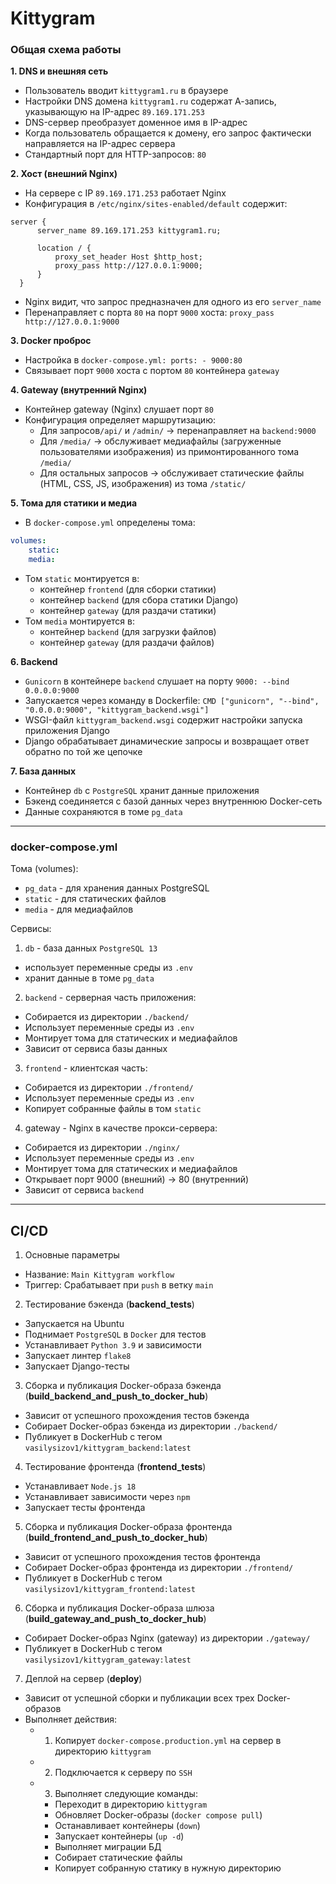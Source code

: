 
# Kittygram

### Общая схема работы

**1. DNS и внешняя сеть**
- Пользователь вводит `kittygram1.ru` в браузере
- Настройки DNS домена `kittygram1.ru` содержат А-запись, указывающую на IP-адрес `89.169.171.253`
- DNS-сервер преобразует доменное имя в IP-адрес
- Когда пользователь обращается к домену, его запрос фактически направляется на IP-адрес сервера
- Стандартный порт для HTTP-запросов: `80`

**2. Хост (внешний Nginx)**
- На сервере с IP `89.169.171.253` работает Nginx
- Конфигурация в `/etc/nginx/sites-enabled/default` содержит:

```nginx
server {
      server_name 89.169.171.253 kittygram1.ru;
      
      location / {
          proxy_set_header Host $http_host;
          proxy_pass http://127.0.0.1:9000;
      }
  }
```
- Nginx видит, что запрос предназначен для одного из его `server_name`
- Перенаправляет с порта `80` на порт `9000` хоста: `proxy_pass http://127.0.0.1:9000`

**3. Docker проброс**
- Настройка в `docker-compose.yml: ports: - 9000:80`
- Связывает порт `9000` хоста с портом `80` контейнера `gateway`

**4. Gateway (внутренний Nginx)**
- Контейнер gateway (Nginx) слушает порт `80`
- Конфигурация определяет маршрутизацию:
    - Для запросов`/api/` и `/admin/` → перенаправляет на `backend:9000`
    - Для `/media/` → обслуживает медиафайлы (загруженные пользователями изображения) из примонтированного тома `/media/`
    - Для остальных запросов → обслуживает статические файлы (HTML, CSS, JS, изображения) из тома `/static/`

**5. Тома для статики и медиа**
- В `docker-compose.yml` определены тома:
```yaml
volumes:
    static:
    media:
```
- Том `static` монтируется в:
    - контейнер `frontend` (для сборки статики)
    - контейнер `backend` (для сбора статики Django)
    - контейнер `gateway` (для раздачи статики)
- Том `media` монтируется в:
    - контейнер `backend` (для загрузки файлов)
    - контейнер `gateway` (для раздачи файлов)

**6. Backend**
- `Gunicorn` в контейнере `backend` слушает на порту `9000: --bind 0.0.0.0:9000`
- Запускается через команду в Dockerfile: `CMD ["gunicorn", "--bind", "0.0.0.0:9000", "kittygram_backend.wsgi"]`
- WSGI-файл `kittygram_backend.wsgi` содержит настройки запуска приложения Django
- Django обрабатывает динамические запросы и возвращает ответ обратно по той же цепочке

**7. База данных**
- Контейнер `db` с `PostgreSQL` хранит данные приложения
- Бэкенд соединяется с базой данных через внутреннюю Docker-сеть
- Данные сохраняются в томе `pg_data`

---

### docker-compose.yml

Тома (volumes):
- `pg_data` - для хранения данных PostgreSQL
- `static` - для статических файлов
- `media` - для медиафайлов

Сервисы:
1. `db` - база данных `PostgreSQL 13` 
- использует переменные среды из `.env` 
- хранит данные в томе `pg_data`
2. `backend` - серверная часть приложения:
- Собирается из директории `./backend/`
- Использует переменные среды из `.env`
- Монтирует тома для статических и медиафайлов
- Зависит от сервиса базы данных
3. `frontend` - клиентская часть:
- Собирается из директории `./frontend/`
- Использует переменные среды из `.env`
- Копирует собранные файлы в том `static`
4. gateway - Nginx в качестве прокси-сервера:
- Собирается из директории `./nginx/`
- Использует переменные среды из `.env`
- Монтирует тома для статических и медиафайлов
- Открывает порт 9000 (внешний) → 80 (внутренний)
- Зависит от сервиса `backend`

---

## CI/CD

1. Основные параметры
- Название: `Main Kittygram workflow`
- Триггер: Срабатывает при `push` в ветку `main`
2. Тестирование бэкенда (**backend_tests**)
- Запускается на Ubuntu
- Поднимает `PostgreSQL` в `Docker` для тестов
- Устанавливает `Python 3.9` и зависимости
- Запускает линтер `flake8`
- Запускает Django-тесты
3. Сборка и публикация Docker-образа бэкенда (**build_backend_and_push_to_docker_hub**)
- Зависит от успешного прохождения тестов бэкенда
- Собирает Docker-образ бэкенда из директории `./backend/`
- Публикует в DockerHub с тегом `vasilysizov1/kittygram_backend:latest`
4. Тестирование фронтенда (**frontend_tests**)
- Устанавливает `Node.js 18`
- Устанавливает зависимости через `npm`
- Запускает тесты фронтенда
5. Сборка и публикация Docker-образа фронтенда (**build_frontend_and_push_to_docker_hub**)
- Зависит от успешного прохождения тестов фронтенда
- Собирает Docker-образ фронтенда из директории `./frontend/`
- Публикует в DockerHub с тегом `vasilysizov1/kittygram_frontend:latest`
6. Сборка и публикация Docker-образа шлюза (**build_gateway_and_push_to_docker_hub**)
- Собирает Docker-образ Nginx (gateway) из директории `./gateway/`
- Публикует в DockerHub с тегом `vasilysizov1/kittygram_gateway:latest`
7. Деплой на сервер (**deploy**)
- Зависит от успешной сборки и публикации всех трех Docker-образов
- Выполняет действия:
    - 1. Копирует `docker-compose.production.yml` на сервер в директорию `kittygram`
    - 2. Подключается к серверу по `SSH`
    - 3. Выполняет следующие команды:
        - Переходит в директорию `kittygram`
        - Обновляет Docker-образы (`docker compose pull`)
        - Останавливает контейнеры (`down`)
        - Запускает контейнеры (`up -d`)
        - Выполняет миграции БД
        - Собирает статические файлы
        - Копирует собранную статику в нужную директорию
